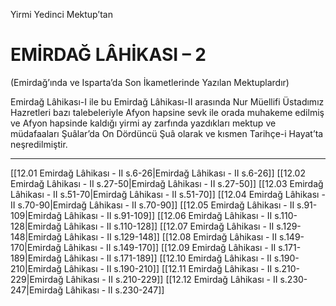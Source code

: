 Yirmi Yedinci Mektup’tan
# EMİRDAĞ LÂHİKASI – 2

(Emirdağ’ında ve Isparta’da Son İkametlerinde Yazılan Mektuplardır)

Emirdağ Lâhikası-I ile bu Emirdağ Lâhikası-II arasında Nur Müellifi Üstadımız Hazretleri bazı talebeleriyle Afyon hapsine sevk ile orada muhakeme edilmiş ve Afyon hapsinde kaldığı yirmi ay zarfında yazdıkları mektup ve müdafaaları Şuâlar’da On Dördüncü Şuâ olarak ve kısmen Tarihçe-i Hayat’ta neşredilmiştir.

***

[[12.01 Emirdağ Lâhikası - II s.6-26|Emirdağ Lâhikası - II s.6-26]]
[[12.02 Emirdağ Lâhikası - II s.27-50|Emirdağ Lâhikası - II s.27-50]]
[[12.03 Emirdağ Lâhikası - II s.51-70|Emirdağ Lâhikası - II s.51-70]]
[[12.04 Emirdağ Lâhikası - II s.70-90|Emirdağ Lâhikası - II s.70-90]]
[[12.05 Emirdağ Lâhikası - II s.91-109|Emirdağ Lâhikası - II s.91-109]]
[[12.06 Emirdağ Lâhikası - II s.110-128|Emirdağ Lâhikası - II s.110-128]]
[[12.07 Emirdağ Lâhikası - II s.129-148|Emirdağ Lâhikası - II s.129-148]]
[[12.08 Emirdağ Lâhikası - II s.149-170|Emirdağ Lâhikası - II s.149-170]]
[[12.09 Emirdağ Lâhikası - II s.171-189|Emirdağ Lâhikası - II s.171-189]]
[[12.10 Emirdağ Lâhikası - II s.190-210|Emirdağ Lâhikası - II s.190-210]]
[[12.11 Emirdağ Lâhikası - II s.210-229|Emirdağ Lâhikası - II s.210-229]]
[[12.12 Emirdağ Lâhikası - II s.230-247|Emirdağ Lâhikası - II s.230-247]]
